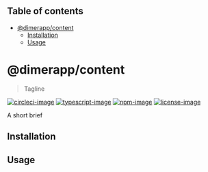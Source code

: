 <!-- START doctoc generated TOC please keep comment here to allow auto update -->
<!-- DON'T EDIT THIS SECTION, INSTEAD RE-RUN doctoc TO UPDATE -->
## Table of contents

- [@dimerapp/content](#dimerappcontent)
  - [Installation](#installation)
  - [Usage](#usage)

<!-- END doctoc generated TOC please keep comment here to allow auto update -->

# @dimerapp/content
> Tagline

[![circleci-image]][circleci-url] [![typescript-image]][typescript-url] [![npm-image]][npm-url] [![license-image]][license-url]

A short brief

## Installation

## Usage

[circleci-image]: https://img.shields.io/circleci/project/github/null/null/master.svg?style=for-the-badge&logo=circleci
[circleci-url]: https://circleci.com/gh/null/null "circleci"

[typescript-image]: https://img.shields.io/badge/Typescript-294E80.svg?style=for-the-badge&logo=typescript
[typescript-url]:  "typescript"

[npm-image]: https://img.shields.io/npm/v/@dimerapp/content.svg?style=for-the-badge&logo=npm
[npm-url]: https://npmjs.org/package/@dimerapp/content "npm"

[license-image]: https://img.shields.io/npm/l/@dimerapp/content?color=blueviolet&style=for-the-badge
[license-url]: LICENSE.md "license"
